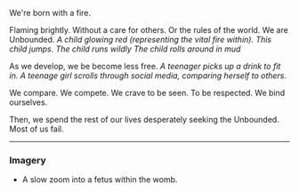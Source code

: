 We're born with a fire.

Flaming brightly.
Without a care for others. Or the rules of the world.
We are Unbounded.
*A child glowing red (representing the vital fire within).*
*This child jumps.*
*The child runs wildly*
*The child rolls around in mud*

As we develop, we be become less free.
*A teenager picks up a drink to fit in.*
*A teenage girl scrolls through social media, comparing herself to others.*

We compare.
We compete.
We crave to be seen.
To be respected.
We bind ourselves.

Then, we spend the rest of our lives desperately seeking the Unbounded.
Most of us fail.

---

### Imagery

- A slow zoom into a fetus within the womb.